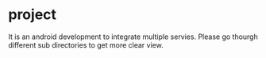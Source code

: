 # project
It is an android development to integrate multiple servies.
Please go thourgh different sub directories to get more clear view.
